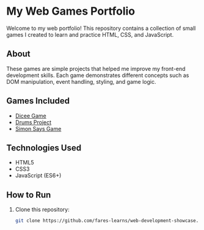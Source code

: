 # My Web Games Portfolio

Welcome to my web portfolio! This repository contains a collection of small games I created to learn and practice HTML, CSS, and JavaScript.

## About

These games are simple projects that helped me improve my front-end development skills. Each game demonstrates different concepts such as DOM manipulation, event handling, styling, and game logic.

## Games Included

- [Dicee Game](https://fares-learns.github.io/Dicee-game/)
- [Drums Project](https://fares-learns.github.io/Drums/)
- [Simon Says Game](https://fares-learns.github.io/Simon-Says/)

## Technologies Used

- HTML5
- CSS3
- JavaScript (ES6+)

## How to Run

1. Clone this repository:
   ```bash
   git clone https://github.com/fares-learns/web-development-showcase.git
